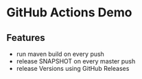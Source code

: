 # GitHub Actions Demo

## Features

* run maven build on every push
* release SNAPSHOT on every master push
* release Versions using GitHub Releases